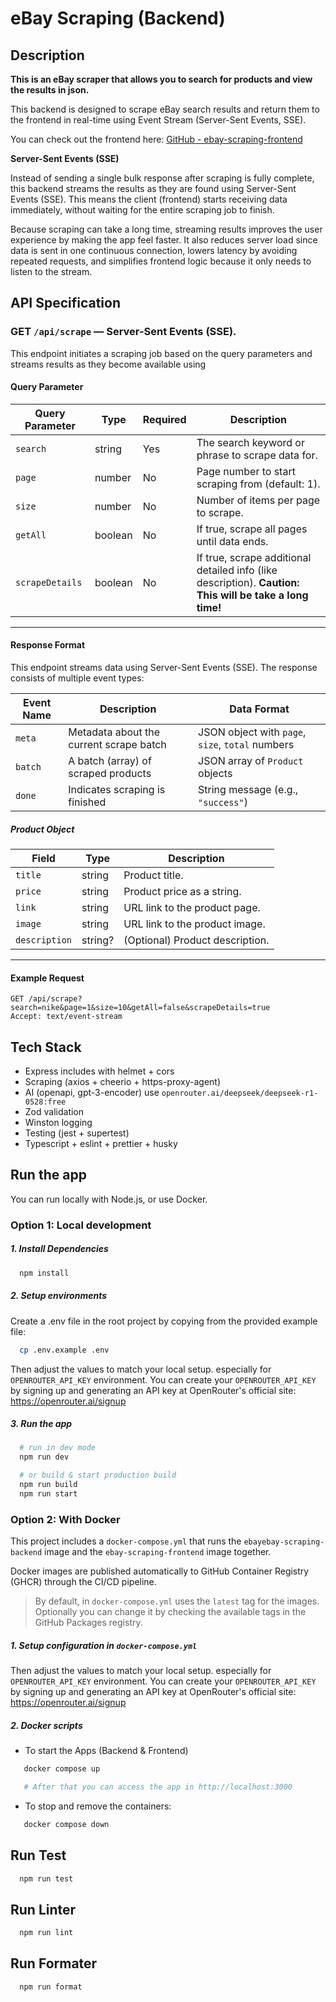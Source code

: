 # eBay Scraping (Backend)

## Description

**This is an eBay scraper that allows you to search for products and view the results in json.**

This backend is designed to scrape eBay search results and return them to the frontend in real-time using Event Stream (Server-Sent Events, SSE).

You can check out the frontend here: [GitHub - ebay-scraping-frontend](https://github.com/adiwahyudi02/ebay-scraping-frontend)

**Server-Sent Events (SSE)**

Instead of sending a single bulk response after scraping is fully complete, this backend streams the results as they are found using Server-Sent Events (SSE). This means the client (frontend) starts receiving data immediately, without waiting for the entire scraping job to finish.

Because scraping can take a long time, streaming results improves the user experience by making the app feel faster. It also reduces server load since data is sent in one continuous connection, lowers latency by avoiding repeated requests, and simplifies frontend logic because it only needs to listen to the stream.

## API Specification

### GET `/api/scrape` — Server-Sent Events (SSE).

This endpoint initiates a scraping job based on the query parameters and streams results as they become available using

#### Query Parameter

| Query Parameter | Type    | Required | Description                                                                                              |
| --------------- | ------- | -------- | -------------------------------------------------------------------------------------------------------- |
| `search`        | string  | Yes      | The search keyword or phrase to scrape data for.                                                         |
| `page`          | number  | No       | Page number to start scraping from (default: 1).                                                         |
| `size`          | number  | No       | Number of items per page to scrape.                                                                      |
| `getAll`        | boolean | No       | If true, scrape all pages until data ends.                                                               |
| `scrapeDetails` | boolean | No       | If true, scrape additional detailed info (like description). **Caution: This will be take a long time!** |

---

#### Response Format

This endpoint streams data using Server-Sent Events (SSE). The response consists of multiple event types:

| Event Name | Description                             | Data Format                                      |
| ---------- | --------------------------------------- | ------------------------------------------------ |
| `meta`     | Metadata about the current scrape batch | JSON object with `page`, `size`, `total` numbers |
| `batch`    | A batch (array) of scraped products     | JSON array of `Product` objects                  |
| `done`     | Indicates scraping is finished          | String message (e.g., `"success"`)               |

##### Product Object

| Field         | Type    | Description                     |
| ------------- | ------- | ------------------------------- |
| `title`       | string  | Product title.                  |
| `price`       | string  | Product price as a string.      |
| `link`        | string  | URL link to the product page.   |
| `image`       | string  | URL link to the product image.  |
| `description` | string? | (Optional) Product description. |

---

#### Example Request

```http
GET /api/scrape?search=nike&page=1&size=10&getAll=false&scrapeDetails=true
Accept: text/event-stream
```

## Tech Stack

- Express includes with helmet + cors
- Scraping (axios + cheerio + https-proxy-agent)
- AI (openapi, gpt-3-encoder) use `openrouter.ai/deepseek/deepseek-r1-0528:free`
- Zod validation
- Winston logging
- Testing (jest + supertest)
- Typescript + eslint + prettier + husky

## Run the app

You can run locally with Node.js, or use Docker.

### Option 1: Local development

##### 1. Install Dependencies

```bash
  npm install
```

##### 2. Setup environments

Create a .env file in the root project by copying from the provided example file:

```bash
  cp .env.example .env
```

Then adjust the values to match your local setup. especially for `OPENROUTER_API_KEY` environment. You can create your `OPENROUTER_API_KEY` by signing up and generating an API key at OpenRouter's official site: https://openrouter.ai/signup

##### 3. Run the app

```bash
  # run in dev mode
  npm run dev

  # or build & start production build
  npm run build
  npm run start
```

### Option 2: With Docker

This project includes a `docker-compose.yml` that runs the `ebayebay-scraping-backend` image and the `ebay-scraping-frontend` image together.

Docker images are published automatically to GitHub Container Registry (GHCR) through the CI/CD pipeline.

> By default, in `docker-compose.yml` uses the `latest` tag for the images. Optionally you can change it by checking the available tags in the GitHub Packages registry.

##### 1. Setup configuration in `docker-compose.yml`

Then adjust the values to match your local setup. especially for `OPENROUTER_API_KEY` environment. You can create your `OPENROUTER_API_KEY` by signing up and generating an API key at OpenRouter's official site: https://openrouter.ai/signup

##### 2. Docker scripts

- To start the Apps (Backend & Frontend)

```bash
   docker compose up

   # After that you can access the app in http://localhost:3000
```

- To stop and remove the containers:

```bash
   docker compose down
```

## Run Test

```bash
  npm run test
```

## Run Linter

```bash
  npm run lint
```

## Run Formater

```bash
  npm run format
```
